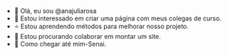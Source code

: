- 💟 Olá, eu sou @anajuliarosa
- 💖  Estou interessado em criar uma página com meus colegas de curso.
- ⭐ Estou aprendendo métodos para melhorar nosso projeto.
- 💞️ Estou procurando colaborar em montar um site.
- 💋 Como chegar até mim-Senai.

<!---
anajuliarosa/anajuliarosa is a ✨ special ✨ repository because its `README.md` (this file) appears on your GitHub profile.
You can click the Preview link to take a look at your changes.
--->
